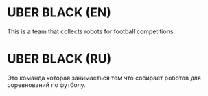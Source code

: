 # UBER BLACK (EN)
This is a team that collects robots for football competitions.
# UBER BLACK (RU)
Это команда которая занимаеться тем что собирает роботов для соревнований по футболу.